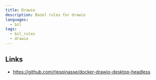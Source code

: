 ```yaml
---
title: Drawio
description: Bazel rules for drawio
languages:
  - bzl
tags:
  - bzl_rules
  - drawio
---
```


## Links

- https://github.com/rlespinasse/docker-drawio-desktop-headless
